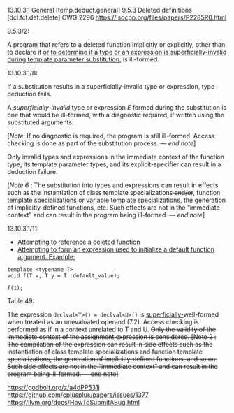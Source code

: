 13.10.3.1   General [temp.deduct.general]
9.5.3 Deleted definitions [dcl.fct.def.delete]
CWG 2296
https://isocpp.org/files/papers/P2285R0.html


9.5.3/2:

A program that refers to a deleted function implicitly or explicitly, other than to declare it <ins>or to determine if a type or an expression is superficially-invalid during template parameter substitution</ins>, is ill-formed.

13.10.3.1/8:

If a substitution results in a superficially-invalid type or expression, type deduction fails. 

A *superficially-invalid* type or expression *E* formed during the substitution is one that 
would be ill-formed, with a diagnostic required, if written using the substituted arguments.

[*Note*: If no diagnostic is required, the program is still ill-formed. Access checking is done as part of the substitution
process. — *end note*]

Only invalid types and expressions in the immediate context of the function type, its template parameter
types, and its explicit-specifier can result in a deduction failure.

[*Note 6* : The substitution into types and expressions can result in effects such as the instantiation of class template
specializations<del> and/or</del><ins>,</ins> function template specializations <ins>or variable template specializations</ins>, the generation of implicitly-defined functions, etc. Such
effects are not in the “immediate context” and can result in the program being ill-formed. — *end note*]

13.10.3.1/11:

 * <ins>Attempting to reference a deleted function</ins>
 * <ins>Attempting to form an expression used to initialize a default function argument.
   Example:</ins>

```
template <typename T>
void f(T v, T y = T::default_value);

f(1);
```

Table 49:

The expression
`declval<T>() =
declval<U>()` is
<ins>superficially-</ins>well-formed when treated
as an unevaluated
operand (7.2). Access
checking is performed as if
in a context unrelated to T
and U. <del>Only the validity of
the immediate context of
the assignment expression
is considered.
[Note 2 : The compilation of
the expression can result in
side effects such as the
instantiation of class
template specializations and
function template
specializations, the
generation of
implicitly-defined functions,
and so on. Such side effects
are not in the “immediate
context” and can result in the program being ill-formed.
— end note]</del>

https://godbolt.org/z/a4dPP531j
https://github.com/cplusplus/papers/issues/1377
https://llvm.org/docs/HowToSubmitABug.html
